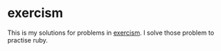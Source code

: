 # exercism
This is my solutions for problems in [exercism](https://exercism.io).
I solve those problem to practise ruby.
